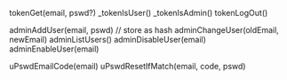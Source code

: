 


tokenGet(email, pswd?)
_tokenIsUser()
_tokenIsAdmin()
tokenLogOut()


adminAddUser(email, pswd) // store as hash
adminChangeUser(oldEmail, newEmail)
adminListUsers()
adminDisableUser(email)
adminEnableUser(email)


uPswdEmailCode(email)
uPswdResetIfMatch(email, code, pswd)


